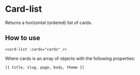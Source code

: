 # Card-list

Returns a horizontal (ordered) list of cards.

## How to use

`<card-list :cards="cards" />`

Where cards is an array of objects with the following properties:

`[{
  title,
  slug,
  page,
  body,
  theme
}]`
